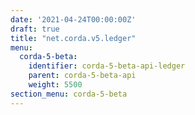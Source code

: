 ```yaml
---
date: '2021-04-24T00:00:00Z'
draft: true
title: "net.corda.v5.ledger"
menu:
  corda-5-beta:
    identifier: corda-5-beta-api-ledger
    parent: corda-5-beta-api
    weight: 5500
section_menu: corda-5-beta
---
```


